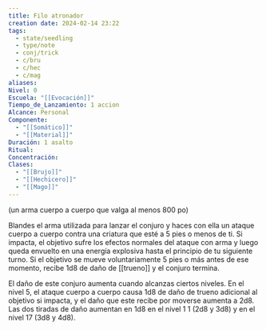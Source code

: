 ```yaml
---
title: Filo atronador
creation date: 2024-02-14 23:22
tags:
  - state/seedling
  - type/note
  - conj/trick
  - c/bru
  - c/hec
  - c/mag
aliases: 
Nivel: 0
Escuela: "[[Evocación]]"
Tiempo_de_Lanzamiento: 1 accion
Alcance: Personal
Componente:
  - "[[Somático]]"
  - "[[Material]]"
Duración: 1 asalto
Ritual: 
Concentración: 
Clases:
  - "[[Brujo]]"
  - "[[Hechicero]]"
  - "[[Mago]]"
---
```

(un arma cuerpo a cuerpo que valga al menos 800 po)

Blandes el arma utilizada para lanzar el conjuro y haces con ella un ataque cuerpo a cuerpo contra
una criatura que esté a 5 pies o menos de ti. Si impacta, el objetivo sufre los efectos normales del
ataque con arma y luego queda envuelto en una energía explosiva hasta el principio de tu siguiente turno. Si el objetivo se mueve voluntariamente 5 pies o más antes de ese momento, recibe 1d8 de daño de [[trueno]] y el conjuro termina.

El daño de este conjuro aumenta cuando alcanzas ciertos niveles. En el nivel 5, el ataque cuerpo a
cuerpo causa 1d8 de daño de trueno adicional al objetivo si impacta, y el daño que este recibe por
moverse aumenta a 2d8. Las dos tiradas de daño aumentan en 1d8 en el nivel 1 1 (2d8 y 3d8) y en el nivel 17 (3d8 y 4d8). 
